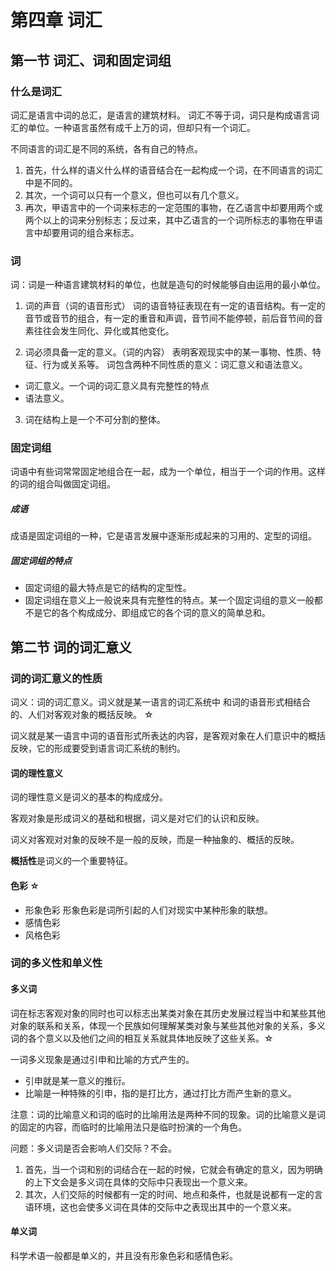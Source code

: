# 第四章 词汇

## 第一节 词汇、词和固定词组

### 什么是词汇

词汇是语言中词的总汇，是语言的建筑材料。
词汇不等于词，词只是构成语言词汇的单位。一种语言虽然有成千上万的词，但却只有一个词汇。

不同语言的词汇是不同的系统，各有自己的特点。

1. 首先，什么样的语义什么样的语音结合在一起构成一个词，在不同语言的词汇中是不同的。
2. 其次，一个词可以只有一个意义，但也可以有几个意义。
3. 再次，甲语言中的一个词来标志的一定范围的事物，在乙语言中却要用两个或两个以上的词来分别标志；反过来，其中乙语言的一个词所标志的事物在甲语言中却要用词的组合来标志。

### 词
词：词是一种语言建筑材料的单位，也就是造句的时候能够自由运用的最小单位。

1. 词的声音（词的语音形式）
  词的语音特征表现在有一定的语音结构。有一定的音节或音节的组合，有一定的重音和声调，音节间不能停顿，前后音节间的音素往往会发生同化、异化或其他变化。

2. 词必须具备一定的意义。（词的内容）
  表明客观现实中的某一事物、性质、特征、行为或关系等。
  词包含两种不同性质的意义：词汇意义和语法意义。
  * 词汇意义。一个词的词汇意义具有完整性的特点
  * 语法意义。

3. 词在结构上是一个不可分割的整体。

### 固定词组
词语中有些词常常固定地组合在一起，成为一个单位，相当于一个词的作用。这样的词的组合叫做固定词组。

##### 成语
成语是固定词组的一种，它是语言发展中逐渐形成起来的习用的、定型的词组。

##### 固定词组的特点
* 固定词组的最大特点是它的结构的定型性。
* 固定词组在意义上一般说来具有完整性的特点。某一个固定词组的意义一般都不是它的各个构成成分、即组成它的各个词的意义的简单总和。

## 第二节 词的词汇意义

### 词的词汇意义的性质
词义：词的词汇意义。词义就是某一语言的词汇系统中 和词的语音形式相结合的、人们对客观对象的概括反映。 ☆

词义就是某一语言中词的语音形式所表达的内容，是客观对象在人们意识中的概括反映，它的形成要受到语言词汇系统的制约。

#### 词的理性意义
词的理性意义是词义的基本的构成成分。

客观对象是形成词义的基础和根据，词义是对它们的认识和反映。

词义对客观对对象的反映不是一般的反映，而是一种抽象的、概括的反映。

**概括性**是词义的一个重要特征。

#### 色彩 ☆
* 形象色彩
  形象色彩是词所引起的人们对现实中某种形象的联想。
* 感情色彩
* 风格色彩

### 词的多义性和单义性
#### 多义词
词在标志客观对象的同时也可以标志出某类对象在其历史发展过程当中和某些其他对象的联系和关系，体现一个民族如何理解某类对象与某些其他对象的关系，多义词的各个意义以及他们之间的相互关系就具体地反映了这些关系。☆

一词多义现象是通过引申和比喻的方式产生的。

* 引申就是某一意义的推衍。
* 比喻是一种特殊的引申，指的是打比方，通过打比方而产生新的意义。

注意：词的比喻意义和词的临时的比喻用法是两种不同的现象。词的比喻意义是词的固定的内容，而临时的比喻用法只是临时扮演的一个角色。

问题：多义词是否会影响人们交际？不会。
1. 首先，当一个词和别的词结合在一起的时候，它就会有确定的意义，因为明确的上下文会是多义词在具体的交际中只表现出一个意义来。
2. 其次，人们交际的时候都有一定的时间、地点和条件，也就是说都有一定的言语环境，这也会使多义词在具体的交际中之表现出其中的一个意义来。

#### 单义词
科学术语一般都是单义的，并且没有形象色彩和感情色彩。
